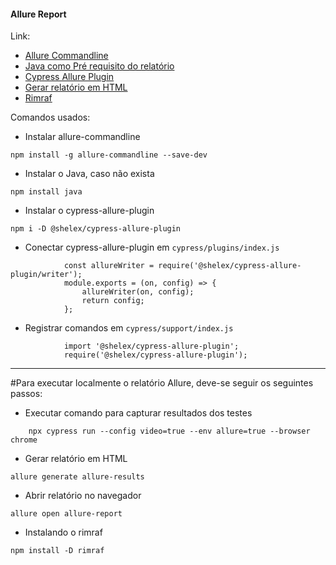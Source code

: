 #### Allure Report ####

Link:
- [Allure Commandline](https://www.npmjs.com/package/allure-commandline "allure-commandline")
- [Java como Pré requisito do relatório](https://www.npmjs.com/package/java "java")
- [Cypress Allure Plugin](https://www.npmjs.com/package/@shelex/cypress-allure-plugin "cypress-allure-plugin")
- [Gerar relatório em HTML](https://docs.qameta.io/allure/#_configuration_4 "gerar-em-html")
- [Rimraf](https://www.npmjs.com/package/rimraf "rimraf")


Comandos usados:

- Instalar allure-commandline
```shell
npm install -g allure-commandline --save-dev
```
- Instalar o Java, caso não exista
```shell
npm install java
```
- Instalar o cypress-allure-plugin
```shell
npm i -D @shelex/cypress-allure-plugin
```
- Conectar  cypress-allure-plugin em `cypress/plugins/index.js`

```shell
            const allureWriter = require('@shelex/cypress-allure-plugin/writer');
            module.exports = (on, config) => {
                allureWriter(on, config);
                return config;
            };
```

- Registrar comandos em `cypress/support/index.js`
```shell
            import '@shelex/cypress-allure-plugin';
            require('@shelex/cypress-allure-plugin');
```

-----

#Para executar localmente o relatório Allure, deve-se seguir os seguintes passos: 

- Executar comando para capturar resultados dos testes

```shell
    npx cypress run --config video=true --env allure=true --browser chrome
```
- Gerar relatório em HTML
```shell
allure generate allure-results
```
- Abrir relatório no navegador
```shell
allure open allure-report
```
- Instalando o rimraf
```shell
npm install -D rimraf
```
